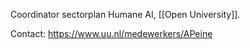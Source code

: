 Coordinator sectorplan Humane AI, [[Open University]].

Contact: <https://www.uu.nl/medewerkers/APeine>
